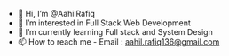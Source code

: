 - 👋 Hi, I’m @AahilRafiq
- 👀 I’m interested in Full Stack Web Development
- 🌱 I’m currently learning Full stack and System Design
- 📫 How to reach me - Email : aahil.rafiq136@gmail.com

<!---
AahilRafiq/AahilRafiq is a ✨ special ✨ repository because its `README.md` (this file) appears on your GitHub profile.
You can click the Preview link to take a look at your changes.
--->
